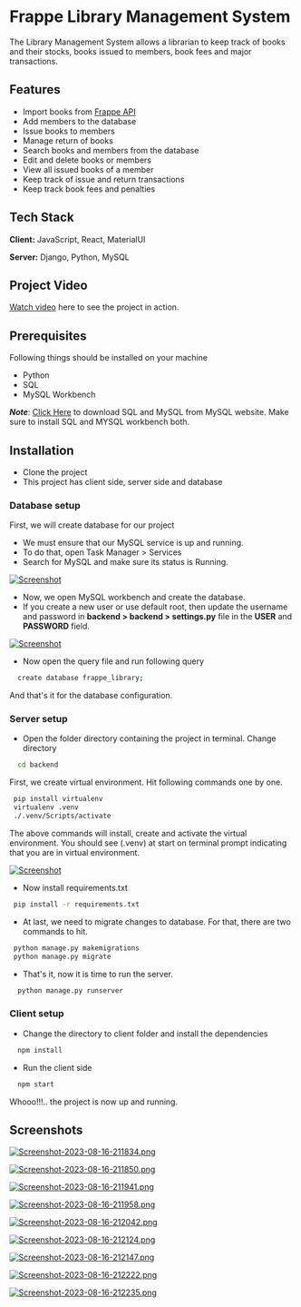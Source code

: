 
# Frappe Library Management System

The Library Management System allows a librarian to keep track of books and their stocks, books issued to members, book fees and major transactions.

## Features
- Import books from [Frappe API](https://frappe.io/api/method/frappe-library)
- Add members to the database
- Issue books to members
- Manage return of books
- Search books and members from the database
- Edit and delete books or members
- View all issued books of a member
- Keep track of issue and return transactions
- Keep track book fees and penalties


## Tech Stack

**Client:** JavaScript, React, MaterialUI

**Server:** Django, Python, MySQL

## Project Video
[Watch video](https://drive.google.com/file/d/1PatEtwxkjhtofK-33DdnhpuPdBGuVGb_/view?usp=sharing) here to see the project in action.

## Prerequisites

Following things should be installed on your machine

- Python
- SQL
- MySQL Workbench

***Note***: [Click Here](https://dev.mysql.com/downloads/windows/installer/8.0.html) to download SQL and MySQL from MySQL website. Make sure to install SQL and MYSQL workbench both.

## Installation

- Clone the project
- This project has client side, server side and database

### Database setup

First, we will create database for our project

- We must ensure that our MySQL service is up and running.
- To do that, open Task Manager > Services
- Search for MySQL and make sure its status is Running.


[![Screenshot](https://i.postimg.cc/hjjbsnwK/Screenshot-2023-08-16-201148.png)](https://postimg.cc/06Tw5TP4)

- Now, we open MySQL workbench and create the database.
- If you create a new user or use default root, then update the username and password in **backend > backend > settings.py** file in the **USER** and **PASSWORD** field.

[![Screenshot](https://i.postimg.cc/6Q4V7K8S/Screenshot-2023-08-16-205202.png)](https://postimg.cc/hJgQwHbb)

- Now open the query file and run following query

```bash
  create database frappe_library;
```
And that's it for the database configuration.

### Server setup

- Open the folder directory containing the project in terminal. Change directory

```bash
  cd backend
```

First, we create virtual environment. Hit following commands one by one.

```bash
 pip install virtualenv
 virtualenv .venv
 ./.venv/Scripts/activate
```

The above commands will install, create and activate the virtual environment. You should see (.venv) at start on terminal prompt indicating that you are in virtual environment.

[![Screenshot](https://i.postimg.cc/1RKNWXwP/Screenshot-2023-08-16-210228.png)](https://postimg.cc/MXvTHW9r)

- Now install requirements.txt

```bash
 pip install -r requirements.txt
```

- At last, we need to migrate changes to database. For that, there are two commands to hit.

```bash
 python manage.py makemigrations
 python manage.py migrate
```

- That's it, now it is time to run the server.

```bash
  python manage.py runserver
```

### Client setup

- Change the directory to client folder and install the dependencies

```bash
  npm install
```
- Run the client side

```bash
  npm start
```

Whooo!!!.. the project is now up and running.

## Screenshots

[![Screenshot-2023-08-16-211834.png](https://i.postimg.cc/sDSzs69J/Screenshot-2023-08-16-211834.png)](https://postimg.cc/ykVtTTGJ)

[![Screenshot-2023-08-16-211850.png](https://i.postimg.cc/52VV0BsW/Screenshot-2023-08-16-211850.png)](https://postimg.cc/4mBM29CW)

[![Screenshot-2023-08-16-211941.png](https://i.postimg.cc/CK56LdpV/Screenshot-2023-08-16-211941.png)](https://postimg.cc/67shMWQH)

[![Screenshot-2023-08-16-211958.png](https://i.postimg.cc/5trKH1fQ/Screenshot-2023-08-16-211958.png)](https://postimg.cc/PLmQcgpd)

[![Screenshot-2023-08-16-212042.png](https://i.postimg.cc/L6F7BHLz/Screenshot-2023-08-16-212042.png)](https://postimg.cc/XXxQn62J)

[![Screenshot-2023-08-16-212124.png](https://i.postimg.cc/zXwQx9F4/Screenshot-2023-08-16-212124.png)](https://postimg.cc/LnXvXQ7V)

[![Screenshot-2023-08-16-212147.png](https://i.postimg.cc/W1XHvgKn/Screenshot-2023-08-16-212147.png)](https://postimg.cc/nX9kKjnj)

[![Screenshot-2023-08-16-212222.png](https://i.postimg.cc/KjS9NNkZ/Screenshot-2023-08-16-212222.png)](https://postimg.cc/R6dQCwL8)

[![Screenshot-2023-08-16-212235.png](https://i.postimg.cc/3xKcVnLN/Screenshot-2023-08-16-212235.png)](https://postimg.cc/hf5s7bRR)

